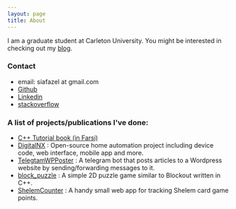 ```yaml
---
layout: page
title: About
---
```


I am a graduate student at Carleton University.
You might be interested in checking out my <a href="/blog">blog</a>.

### Contact

- email: siafazel at gmail.com
- <a href="https://github.com/alavifazel">Github</a>
- <a href="https://www.linkedin.com/in/alavifazel/">Linkedin</a>
- <a href="https://stackoverflow.com/users/6737309/iman-a-fazel">stackoverflow</a>

### A list of projects/publications I've done:
- <a href="">C++ Tutorial book (in Farsi)</a>
- <a href="https://github.com/DigitalNX">DigitalNX</a> : Open-source home automation project including device code, web interface, mobile app and more.
- <a href="https://github.com/alavifazel/telegramWPPoster">TelegtamWPPoster</a> : A telegram bot that posts articles to a Wordpress website by sending/forwarding messages to it.
- <a href="https://github.com/alavifazel/block_puzzle">block_puzzle</a> : A simple 2D puzzle game similar to Blockout written in C++.
- <a href="https://github.com/alavifazel/ShelemCounter">ShelemCounter</a> : A handy small web app for tracking Shelem card game points.
